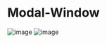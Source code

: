 # Modal-Window
![image](https://github.com/sakshigangwani/Modal-Window/assets/125336651/ce7cd8d0-fa7b-4289-b412-d453d739b703)
![image](https://github.com/sakshigangwani/Modal-Window/assets/125336651/e8a03beb-a177-4485-8046-8bf9d7f5f91d)
